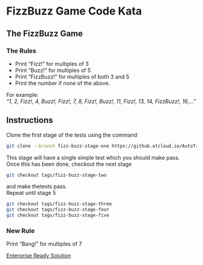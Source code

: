# FizzBuzz Game Code Kata

## The FizzBuzz Game

### The Rules
* Print “Fizz!” for multiples of 3  
* Print “Buzz!” for multiples of 5  
* Print “FizzBuzz!” for multiples of both 3 and 5  
* Print the number if none of the above.  

For example:  
*“1, 2, Fizz!, 4, Buzz!, Fizz!, 7, 8, Fizz!, Buzz!, 11, Fizz!, 13, 14, FizzBuzz!, 16,...”*
## Instructions
Clone the first stage of the tests using the command
``` bash
git clone --branch fizz-buzz-stage-one https://github.atcloud.io/AutoTrader/code-katas.git
```
This stage will have a single simple test which you should make pass.  
Once this has been done, checkout the next stage
``` bash
git checkout tags/fizz-buzz-stage-two
```
and make thetests pass.  
Repeat until stage 5
``` bash
git checkout tags/fizz-buzz-stage-three
git checkout tags/fizz-buzz-stage-four
git checkout tags/fizz-buzz-stage-five
```

### New Rule
Print “Bang!” for multiples of 7

[Enterprise Ready Solution](https://github.com/EnterpriseQualityCoding/FizzBuzzEnterpriseEdition)
